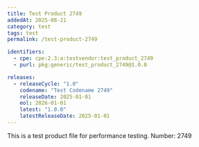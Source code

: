 ```yaml
---
title: Test Product 2749
addedAt: 2025-08-21
category: test
tags: test
permalink: /test-product-2749

identifiers:
  - cpe: cpe:2.3:a:testvendor:test_product_2749
  - purl: pkg:generic/test_product_2749@1.0.0

releases:
  - releaseCycle: "1.0"
    codename: "Test Codename 2749"
    releaseDate: 2025-01-01
    eol: 2026-01-01
    latest: "1.0.0"
    latestReleaseDate: 2025-01-01
---
```


This is a test product file for performance testing. Number: 2749

